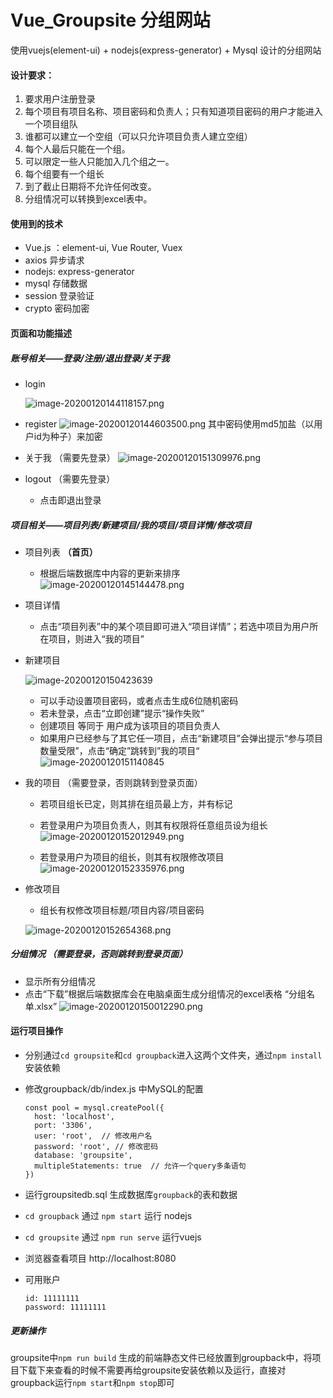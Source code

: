 # Vue_Groupsite 分组网站
使用vuejs(element-ui) + nodejs(express-generator) + Mysql 设计的分组网站



#### 设计要求：

1. 要求用户注册登录
2. 每个项目有项目名称、项目密码和负责人；只有知道项目密码的用户才能进入一个项目组队
3. 谁都可以建立一个空组（可以只允许项目负责人建立空组）
4. 每个人最后只能在一个组。
5. 可以限定一些人只能加入几个组之一。
6. 每个组要有一个组长
7. 到了截止日期将不允许任何改变。
8. 分组情况可以转换到excel表中。



#### 使用到的技术

- Vue.js ：element-ui, Vue Router, Vuex
- axios 异步请求
- nodejs: express-generator
- mysql 存储数据
- session 登录验证
- crypto 密码加密



#### 页面和功能描述

##### 账号相关——登录/注册/退出登录/关于我

- login
  
  ![image-20200120144118157.png](https://i.loli.net/2020/01/20/kF5mGKVvdXS3H86.png)
- register
  ![image-20200120144603500.png](https://i.loli.net/2020/01/20/vwjBXh7zYROWCrd.png)
  其中密码使用md5加盐（以用户id为种子）来加密
- 关于我 （需要先登录）
  ![image-20200120151309976.png](https://i.loli.net/2020/01/20/WOzn2crDwTeg4JK.png)
- logout （需要先登录）
  
  - 点击即退出登录



##### 项目相关——项目列表/新建项目/我的项目/项目详情/修改项目

- 项目列表 **（首页）**

  - 根据后端数据库中内容的更新来排序
    ![image-20200120145144478.png](https://i.loli.net/2020/01/20/DJPm2Fzbp9RCqds.png)

- 项目详情

  - 点击“项目列表”中的某个项目即可进入“项目详情”；若选中项目为用户所在项目，则进入“我的项目”

- 新建项目

  ![image-20200120150423639](https://i.loli.net/2020/01/20/rgLqDavSB1ziGhw.png)

  - 可以手动设置项目密码，或者点击生成6位随机密码
  - 若未登录，点击“立即创建”提示“操作失败”
  - 创建项目 等同于 用户成为该项目的项目负责人
  - 如果用户已经参与了其它任一项目，点击“新建项目”会弹出提示“参与项目数量受限”，点击“确定”跳转到”我的项目“
    ![image-20200120151140845](https://i.loli.net/2020/01/20/T7F6ELlWXUkzmAH.png)

- 我的项目 （需要登录，否则跳转到登录页面）

  - 若项目组长已定，则其排在组员最上方，并有标记
  - 若登录用户为项目负责人，则其有权限将任意组员设为组长
    ![image-20200120152012949.png](https://i.loli.net/2020/01/20/i65CraFsUBmkDVQ.png)

  - 若登录用户为项目的组长，则其有权限修改项目
    ![image-20200120152335976.png](https://i.loli.net/2020/01/20/gFDeHVZAiRJ9tB4.png)

- 修改项目

  - 组长有权修改项目标题/项目内容/项目密码

  ![image-20200120152654368.png](https://i.loli.net/2020/01/20/wG4SEWoUv5YzAx7.png)



##### 分组情况 （需要登录，否则跳转到登录页面）

- 显示所有分组情况
- 点击“下载”根据后端数据库会在电脑桌面生成分组情况的excel表格 “分组名单.xlsx”
  ![image-20200120150012290.png](https://i.loli.net/2020/01/20/MEPByq9wvzlbcuC.png)



#### 运行项目操作

- 分别通过`cd groupsite`和`cd groupback`进入这两个文件夹，通过`npm install`安装依赖 

- 修改groupback/db/index.js 中MySQL的配置

  ```mysql
  const pool = mysql.createPool({
  	host: 'localhost',
  	port: '3306',
  	user: 'root',  // 修改用户名
  	password: 'root', // 修改密码
  	database: 'groupsite',
  	multipleStatements: true  // 允许一个query多条语句
  })
  ```

- 运行groupsitedb.sql 生成数据库`groupback`的表和数据

- `cd groupback` 通过 `npm start` 运行 nodejs

- `cd groupsite`  通过 `npm run serve` 运行vuejs

- 浏览器查看项目 http://localhost:8080 

- 可用账户

  ```
  id: 11111111
  password: 11111111
  ```
  



##### 更新操作

groupsite中`npm run build` 生成的前端静态文件已经放置到groupback中，将项目下载下来查看的时候不需要再给groupsite安装依赖以及运行，直接对groupback运行`npm start`和`npm stop`即可

